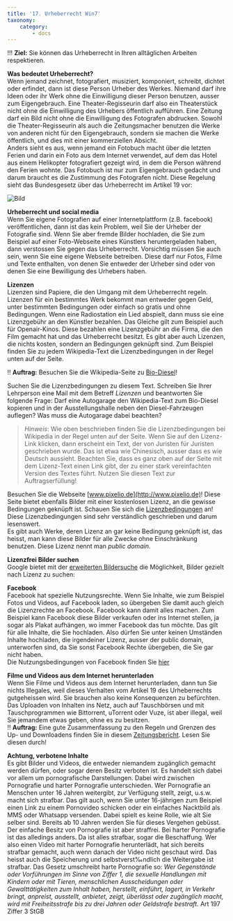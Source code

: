```yaml
---
title: '17. Urheberrecht Win7'
taxonomy:
    category:
        - docs
---
```


!!! **Ziel:** Sie können das Urheberrecht in Ihren alltäglichen Arbeiten respektieren.

**Was bedeutet Urheberrecht?**<br>
Wenn jemand zeichnet, fotografiert, musiziert, komponiert, schreibt, dichtet oder erfindet, dann ist diese Person Urheber des Werkes. Niemand darf ihre Ideen oder ihr Werk ohne die Einwilligung dieser Person benutzen, ausser zum Eigengebrauch. Eine Theater-Regisseurin darf also ein Theaterstück nicht ohne die Einwilligung des Urhebers öffentlich aufführen. Eine Zeitung darf ein Bild nicht ohne die Einwilligung des Fotografen abdrucken. Sowohl die Theater-Regisseurin als auch die Zeitungsmacher benutzen die Werke von anderen nicht für den Eigengebrauch, sondern sie machen die Werke öffentlich, und dies mit einer kommerziellen Absicht.<br>
Anders sieht es aus, wenn jemand ein Fotobuch macht über die letzten Ferien und darin ein Foto aus dem Internet verwendet, auf dem das Hotel aus einem Helikopter fotografiert gezeigt wird, in dem die Person während den Ferien wohnte. Das Fotobuch ist nur zum Eigengebrauch gedacht und darum braucht es die Zustimmung des Fotografen nicht. Diese Regelung sieht das Bundesgesetz über das Urheberrecht im Artikel 19 vor: <br>

![Bild](http://tacamo.ch/byod/resources/35.jpg)

**Urheberrecht und social media**<br>
Wenn Sie eigene Fotografien auf einer Internetplattform (z.B. facebook) veröffentlichen, dann ist das kein Problem, weil Sie der Urheber der Fotografie sind. Wenn Sie aber fremde Bilder hochladen, die Sie zum Beispiel auf einer Foto-Webseite eines Künstlers heruntergeladen haben, dann verstossen Sie gegen das Urheberrecht. Vorsichtig müssen Sie auch sein, wenn Sie eine eigene Webseite betreiben. Diese darf nur Fotos, Filme und Texte enthalten, von denen Sie entweder der Urheber sind oder von denen Sie eine Bewilligung des Urhebers haben.<br>

**Lizenzen**<br>
Lizenzen sind Papiere, die den Umgang mit dem Urheberrecht regeln. Lizenzen für ein bestimmtes Werk bekommt man entweder gegen Geld, unter bestimmten Bedingungen oder einfach so gratis und ohne Bedingungen. Wenn eine Radiostation ein Lied abspielt, dann muss sie eine Lizenzgebühr an den Künstler bezahlen. Das Gleiche gilt zum Beispiel auch für Openair-Kinos. Diese bezahlen eine Lizenzgebühr an die Firma, die den Film gemacht hat und das Urheberrecht besitzt.
Es gibt aber auch Lizenzen, die nichts kosten, sondern an Bedingungen geknüpft sind. Zum Beispiel finden Sie zu jedem Wikipedia-Text die Lizenzbedingungen in der Regel unten auf der Seite. <br>

!! **Auftrag:** Besuchen Sie die Wikipedia-Seite zu [Bio-Diesel](http://de.wikipedia.org/wiki/Biodiesel)!

Suchen Sie die Lizenzbedingungen zu diesem Text. Schreiben Sie Ihrer Lehrperson eine Mail mit dem Betreff *Lizenzen* und beantworten Sie folgende Frage: Darf eine Autogarage den Wikipedia-Text zum Bio-Diesel kopieren und in der Ausstellungshalle neben den Diesel-Fahrzeugen auflegen? Was muss die Autogarage dabei beachten?<br>
>*Hinweis*: Wie oben beschrieben finden Sie die Lizenzbedingungen bei Wikipedia in der Regel unten auf der Seite. Wenn Sie auf den Lizenz-Link klicken, dann erscheint ein Text, der von Juristen für Juristen geschrieben wurde. Das ist etwa wie Chinesisch, ausser dass es wie Deutsch aussieht. Beachten Sie, dass es ganz oben auf der Seite mit dem Lizenz-Text einen Link gibt, der zu einer stark vereinfachten Version des Textes führt. Nutzen Sie diesen Text zur Auftragserfüllung!<br>

Besuchen Sie die Webseite [www.pixelio.de](http://www.pixelio.de)! Diese Seite bietet ebenfalls Bilder mit einer kostenlosen Lizenz, an die gewisse Bedingungen geknüpft ist. Schauen Sie sich die  [Lizenzbedingungen](http://hilfe.pixelio.de/index.php?action=artikel&cat=8&id=81&artlang=de) an! Diese Lizenzbedingungen sind sehr verständlich geschrieben und darum lesenswert.<br>
Es gibt auch Werke, deren Lizenz an gar keine Bedingung geknüpft ist, das heisst, man kann diese Bilder für alle Zwecke ohne Einschränkung benutzen. Diese Lizenz nennt man *public domain*.<br>

**Lizenzfrei Bilder suchen**<br>
Google bietet mit der [erweiterten Bildersuche](http://www.google.ch/advanced_image_search|) die Möglichkeit, Bilder gezielt nach Lizenz zu suchen: <br>

**Facebook**<br>
Facebook hat spezielle Nutzungsrechte. Wenn Sie Inhalte, wie zum Beispiel Fotos und Videos, auf Facebook laden, so übergeben Sie damit auch gleich die Lizenzrechte an Facebook. Facebook kann damit alles machen. Zum Beispiel kann Facebook diese Bilder verkaufen oder ins Internet stellen, ja sogar als Plakat aufhängen, wo immer Facebook das tun möchte. Das gilt für alle Inhalte, die Sie hochladen. Also dürfen Sie unter keinen Umständen Inhalte hochladen, die irgendeiner Lizenz, ausser der public domain, unterworfen sind, da Sie sonst Facebook Rechte übergeben, die Sie gar nicht haben.<br>
Die Nutzungsbedingungen von Facebook finden Sie [hier](https://www.facebook.com/legal/terms?locale=de_DE)<br>

**Filme und Videos aus dem Internet herunterladen**<br>
Wenn Sie Filme und Videos aus dem Internet herunterladen, dann tun Sie nichts Illegales, weil dieses Verhalten vom Artikel 19 des Urheberrechts gutgeheissen wird. Sie brauchen also keine Konsequenzen zu befürchten. Das Uploaden von Inhalten ins Netz, auch auf Tauschbörsen und mit Tauschprogrammen wie Bittorrent, uTorrent oder Vuze, ist aber illegal, weil Sie jemandem etwas geben, ohne es zu besitzen.<br>
!! **Auftrag:** Eine gute Zusammenfassung zu den Regeln und Grenzen des Up- und Downloadens finden Sie in diesem [Zeitungsbericht](http://www.20min.ch/community/stories/story/19984742). Lesen Sie diesen durch! <br>

**Achtung, verbotene Inhalte**<br>
Es gibt Bilder und Videos, die entweder niemandem zugänglich gemacht werden dürfen, oder sogar deren Besitz verboten ist. Es handelt sich dabei vor allem um pornografische Darstellungen. Dabei wird zwischen Pornografie und harter Pornografie unterschieden. Wer Pornografie an Menschen unter 16 Jahren weitergibt, zur Verfügung stellt, zeigt, u.s.w. macht sich strafbar. Das gilt auch, wenn Sie unter 16-jährigen  zum Beispiel einen Link zu einem Pornovideo schicken oder ein einfaches Nacktbild als MMS oder Whatsapp versenden. Dabei spielt es keine Rolle, wie alt Sie selber sind. Bereits ab 10 Jahren werden Sie für dieses Vergehen gebüsst. Der einfache Besitz von Pornografie ist aber straffrei.
Bei harter Pornografie ist das alledings anders. Da ist alles strafbar, sogar die Beschaffung. Wer also einen Video mit harter Pornografie herunterlädt, hat sich bereits strafbar gemacht, auch wenn danach der Video nicht geschaut wird. Das heisst auch die Speicherung und selbstverst‰ndlich die Weitergabe ist strafbar.
Das Gesetz umschreibt harte Pornografie so: *Wer Gegenstände oder Vorführungen im Sinne von Ziffer 1, die sexuelle Handlungen mit Kindern oder mit Tieren, menschlichen Ausscheidungen oder Gewalttätigkeiten zum Inhalt haben, herstellt, einführt, lagert, in Verkehr bringt, anpreist, ausstellt, anbietet, zeigt, überlässt oder zugänglich macht, wird mit Freiheitsstrafe bis zu drei Jahren oder Geldstrafe bestraft.* Art 197 Ziffer 3 StGB





